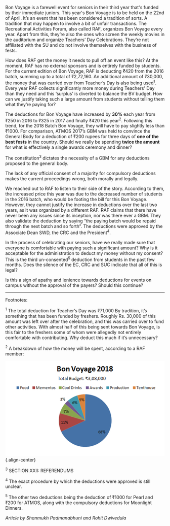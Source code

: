 <!-- TITLE: Bon Voyage 2018 Deductions-->
<!-- SUBTITLE: ₹420 is being deducted from every 2016 batch student on campus. Journal Club, BITS Hyderabad looks at the issue to understand who's paying for Bon Voyage, and how much.   -->

Bon Voyage is a farewell event for seniors in their third year that's funded by their immediate juniors. This year's Bon Voyage is to be held on the 22nd of April. It’s an event that has been considered a tradition of sorts. A tradition that may happen to involve a bit of unfair transactions. The Recreational Activities Forum, also called RAF, organizes Bon Voyage every year. Apart from this, they’re also the ones who screen the weekly movies in the auditorium and organize Teachers’ Day Celebrations. They’re not affiliated with the SU and do not involve themselves with the business of fests.

How does RAF get the money it needs to pull off an event like this? At the moment, RAF has no external sponsors and is entirely funded by students. For the current edition of Bon Voyage, RAF is deducting ₹420 from the 2016 batch, summing up to a total of ₹2,72,160. An additional amount of ₹30,000, the money that was carried over from Teacher’s Day is also being used<sup>1</sup>. Every year RAF collects significantly more money during Teachers' Day than they need and this ‘surplus’ is diverted to balance the BV budget. How can we justify taking such a large amount from students without telling them what they’re paying for?

The deductions for Bon Voyage have increased by **30%** each year from ₹250 in 2016 to ₹325 in 2017 and finally ₹420 this year<sup>2</sup>. Following this trend, for the 2018 Batch Bon Voyage, they will have to pay slightly less than ₹1000. For comparison, ATMOS 2017’s GBM was held to convince the General Body for a deduction of ₹200 rupees for three days of **one of the best fests** in the country. Should we really be spending **twice the amount** for what is effectively a single awards ceremony and dinner?

The constitution<sup>3</sup> dictates the necessity of a GBM for any deductions proposed to the general body.

The lack of any official consent of a majority for compulsory deductions makes the current proceedings wrong, both morally and legally.

We reached out to RAF to listen to their side of the story. According to them, the increased price this year was due to the decreased number of students in the 2016 batch, who would be footing the bill for this Bon Voyage. However, they cannot justify the increase in deductions over the last two years, as it was organized by a different RAF. RAF claims that there have never been any issues since its inception, nor was there ever a GBM. They also validate the deduction by saying “the paying batch would be repaid through the next batch and so forth”. The deductions were approved by the Associate Dean SWD, the CRC and the President<sup>4</sup>.

In the process of celebrating our seniors, have we really made sure that everyone is comfortable with paying such a significant amount? Why is it acceptable for the administration to deduct my money without my consent? This is the third un-consented<sup>5</sup> deduction from students in the past few months. Does the silence of the EC, CRC and SUC indicate that all of this is legal?
 
Is this a sign of apathy and lenience towards deductions for events on campus without the approval of the payers? Should this continue?
 
---
Footnotes:

<sup>1</sup> The total deduction for Teacher’s Day was ₹71,000 By tradition, it’s something that has been funded by freshers. Roughly Rs. 30,000 of this amount was left over after the celebration, and this was carried over to fund other activities. With almost half of this being sent towards Bon Voyage, is this fair to the freshers some of whom were allegedly not entirely comfortable with contributing. Why deduct this much if it’s unnecessary?

<sup>2</sup> A breakdown of how the money will be spent, according to a RAF member:

![Bon Voyage Budget 2018](/uploads/news/bon-voyage-budget-2018.png "Bon Voyage Budget 2018"){.align-center}

<sup>3</sup> SECTION XXII: REFERENDUMS

<sup>4</sup> The exact procedure by which the deductions were approved is still unclear. 

<sup>5</sup> The other two deductions being the deduction of ₹1000 for Pearl and ₹200 for ATMOS, along with the compulsory deductions for Moonlight Dinners. 

*Article by Shanmukh Padmanabhuni and Rohit Dwivedula*
